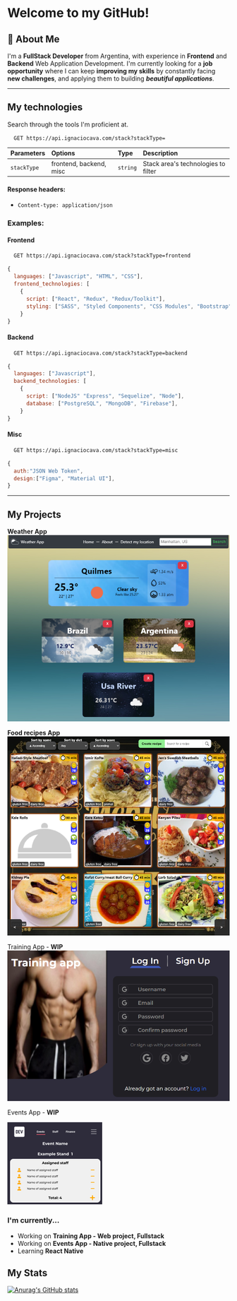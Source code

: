 
# Welcome to my GitHub!

## 🚀 About Me

I'm a **FullStack Developer** from Argentina, with experience in **Frontend** and **Backend** 
Web Application Development. I'm currently looking for a **job opportunity**
where I can keep **improving my skills** by constantly facing **new challenges**, and applying them to building ***beautiful applications***.

---
## My technologies

Search through the tools I'm proficient at.

```http
  GET https://api.ignaciocava.com/stack?stackType=
```



| Parameters  | Options |Type     | Description                |
| :--------  | :-------|:-------  | :------------------------- |
| `stackType`| frontend, backend, misc |`string` |  Stack area's technologies to filter |

#### Response headers:

- `Content-type: application/json`

### Examples:

#### Frontend

```http
  GET https://api.ignaciocava.com/stack?stackType=frontend
```

```javascript
{
  languages: ["Javascript", "HTML", "CSS"],
  frontend_technologies: [
    {
      script: ["React", "Redux", "Redux/Toolkit"],
      styling: ["SASS", "Styled Components", "CSS Modules", "Bootstrap"],
    }
}
```

#### Backend

```http
  GET https://api.ignaciocava.com/stack?stackType=backend
```

```javascript
{
  languages: ["Javascript"],
  backend_technologies: [
    {
      script: ["NodeJS" "Express", "Sequelize", "Node"],
      database: ["PostgreSQL", "MongoDB", "Firebase"],
    }
}
```

#### Misc

```http
  GET https://api.ignaciocava.com/stack?stackType=misc
```

```javascript
{
  auth:"JSON Web Token",
  design:["Figma", "Material UI"],
}
```
---
## My Projects


**Weather App**
<a href='https://weathernacho.netlify.app/'>![This is an image](weatherapp.png)</a>

**Food recipes App**
<a href='pi-front.herokuapp.com'>![This is an image](foodapp.png)</a>

Training App - **WIP**
![This is an image](trainingapp.png)

Events App - **WIP**

![This is an image](eventsapp.png)




### I'm currently...

- Working on **Training App - Web project, Fullstack**
- Working on **Events App - Native project, Fullstack**
- Learning **React Native**
## My Stats

[![Anurag's GitHub stats](https://github-readme-stats.vercel.app/api?username=IgnacioCava)](https://github.com/anuraghazra/github-readme-stats)
